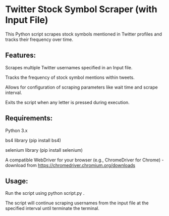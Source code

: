 # Twitter Stock Symbol Scraper (with Input File)
This Python script scrapes stock symbols mentioned in Twitter profiles and tracks their frequency over time.

## Features:

Scrapes multiple Twitter usernames specified in an Input file.

Tracks the frequency of stock symbol mentions within tweets.

Allows for configuration of scraping parameters like wait time and scrape interval.

Exits the script when any letter is pressed during execution.

## Requirements:

Python 3.x

bs4 library (pip install bs4)

selenium library (pip install selenium)

A compatible WebDriver for your browser (e.g., ChromeDriver for Chrome) - download from https://chromedriver.chromium.org/downloads

## Usage:

Run the script using python script.py .

The script will continue scraping usernames from the input file at the specified interval until terminate the terminal.
